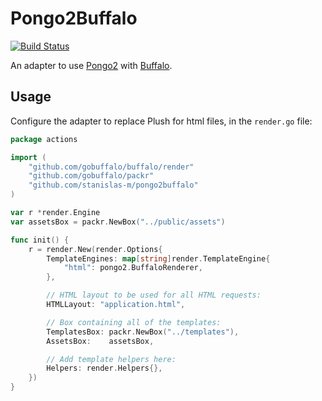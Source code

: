 Pongo2Buffalo
=============

[![Build Status](https://travis-ci.org/stanislas-m/pongo2buffalo.svg)](https://travis-ci.org/stanislas-m/pongo2buffalo)

An adapter to use [Pongo2](https://github.com/flosch/pongo2) with [Buffalo](https://github.com/gobuffalo/buffalo).

Usage
-----

Configure the adapter to replace Plush for html files, in the `render.go` file:

```go
package actions

import (
	"github.com/gobuffalo/buffalo/render"
	"github.com/gobuffalo/packr"
	"github.com/stanislas-m/pongo2buffalo"
)

var r *render.Engine
var assetsBox = packr.NewBox("../public/assets")

func init() {
	r = render.New(render.Options{
		TemplateEngines: map[string]render.TemplateEngine{
			"html": pongo2.BuffaloRenderer,
		},

		// HTML layout to be used for all HTML requests:
		HTMLLayout: "application.html",

		// Box containing all of the templates:
		TemplatesBox: packr.NewBox("../templates"),
		AssetsBox:    assetsBox,

		// Add template helpers here:
		Helpers: render.Helpers{},
	})
}
```
